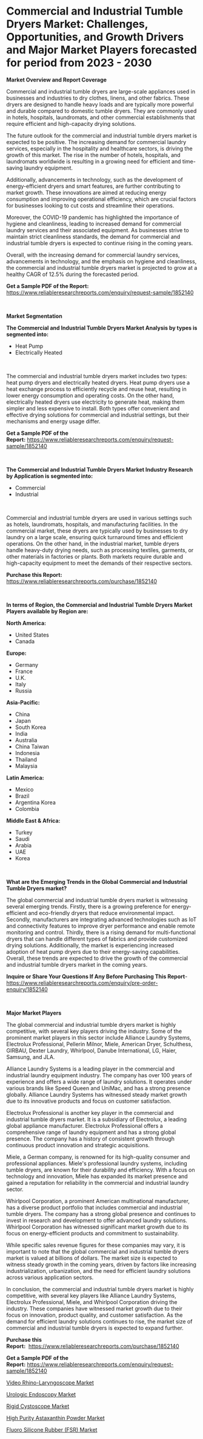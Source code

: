 <p><h1>Commercial and Industrial Tumble Dryers Market: Challenges, Opportunities, and Growth Drivers and Major Market Players forecasted for period from 2023 - 2030</h1></p><p><strong>Market Overview and Report Coverage</strong></p>
<p><p>Commercial and industrial tumble dryers are large-scale appliances used in businesses and industries to dry clothes, linens, and other fabrics. These dryers are designed to handle heavy loads and are typically more powerful and durable compared to domestic tumble dryers. They are commonly used in hotels, hospitals, laundromats, and other commercial establishments that require efficient and high-capacity drying solutions.</p><p>The future outlook for the commercial and industrial tumble dryers market is expected to be positive. The increasing demand for commercial laundry services, especially in the hospitality and healthcare sectors, is driving the growth of this market. The rise in the number of hotels, hospitals, and laundromats worldwide is resulting in a growing need for efficient and time-saving laundry equipment.</p><p>Additionally, advancements in technology, such as the development of energy-efficient dryers and smart features, are further contributing to market growth. These innovations are aimed at reducing energy consumption and improving operational efficiency, which are crucial factors for businesses looking to cut costs and streamline their operations.</p><p>Moreover, the COVID-19 pandemic has highlighted the importance of hygiene and cleanliness, leading to increased demand for commercial laundry services and their associated equipment. As businesses strive to maintain strict cleanliness standards, the demand for commercial and industrial tumble dryers is expected to continue rising in the coming years.</p><p>Overall, with the increasing demand for commercial laundry services, advancements in technology, and the emphasis on hygiene and cleanliness, the commercial and industrial tumble dryers market is projected to grow at a healthy CAGR of 12.5% during the forecasted period.</p></p>
<p><strong>Get a Sample PDF of the Report:</strong> <a href="https://www.reliableresearchreports.com/enquiry/request-sample/1852140">https://www.reliableresearchreports.com/enquiry/request-sample/1852140</a></p>
<p>&nbsp;</p>
<p><strong>Market Segmentation</strong></p>
<p><strong>The Commercial and Industrial Tumble Dryers Market Analysis by types is segmented into:</strong></p>
<p><ul><li>Heat Pump</li><li>Electrically Heated</li></ul></p>
<p>&nbsp;</p>
<p><p>The commercial and industrial tumble dryers market includes two types: heat pump dryers and electrically heated dryers. Heat pump dryers use a heat exchange process to efficiently recycle and reuse heat, resulting in lower energy consumption and operating costs. On the other hand, electrically heated dryers use electricity to generate heat, making them simpler and less expensive to install. Both types offer convenient and effective drying solutions for commercial and industrial settings, but their mechanisms and energy usage differ.</p></p>
<p><strong>Get a Sample PDF of the Report:</strong>&nbsp;<a href="https://www.reliableresearchreports.com/enquiry/request-sample/1852140">https://www.reliableresearchreports.com/enquiry/request-sample/1852140</a></p>
<p>&nbsp;</p>
<p><strong>The Commercial and Industrial Tumble Dryers Market Industry Research by Application is segmented into:</strong></p>
<p><ul><li>Commercial</li><li>Industrial</li></ul></p>
<p>&nbsp;</p>
<p><p>Commercial and industrial tumble dryers are used in various settings such as hotels, laundromats, hospitals, and manufacturing facilities. In the commercial market, these dryers are typically used by businesses to dry laundry on a large scale, ensuring quick turnaround times and efficient operations. On the other hand, in the industrial market, tumble dryers handle heavy-duty drying needs, such as processing textiles, garments, or other materials in factories or plants. Both markets require durable and high-capacity equipment to meet the demands of their respective sectors.</p></p>
<p><strong>Purchase this Report:</strong>&nbsp; <a href="https://www.reliableresearchreports.com/purchase/1852140">https://www.reliableresearchreports.com/purchase/1852140</a></p>
<p>&nbsp;</p>
<p><strong>In terms of Region, the Commercial and Industrial Tumble Dryers Market Players available by Region are:</strong></p>
<p>
    <p> <strong> North America: </strong>
        <ul>
            <li>United States</li>
            <li>Canada</li>
        </ul>
        </p> 
    <p> <strong> Europe: </strong>
        <ul>
            <li>Germany</li>
            <li>France</li>
            <li>U.K.</li>
            <li>Italy</li>
            <li>Russia</li>
        </ul>
        </p> 
    <p> <strong> Asia-Pacific: </strong>
        <ul>
            <li>China</li>
            <li>Japan</li>
            <li>South Korea</li>
            <li>India</li>
            <li>Australia</li>
            <li>China Taiwan</li>
            <li>Indonesia</li>
            <li>Thailand</li>
            <li>Malaysia</li>
        </ul>
        </p> 
    <p> <strong> Latin America: </strong>
        <ul>
            <li>Mexico</li>
            <li>Brazil</li>
            <li>Argentina Korea</li>
            <li>Colombia</li>
        </ul>
        </p> 
    <p> <strong> Middle East & Africa: </strong>
        <ul>
            <li>Turkey</li>
            <li>Saudi</li>
            <li>Arabia</li>
            <li>UAE</li>
            <li>Korea</li>
        </ul>
    </p>
    </p>
<p>&nbsp;</p>
<p><strong>What are the Emerging Trends in the Global Commercial and Industrial Tumble Dryers market?</strong></p>
<p><p>The global commercial and industrial tumble dryers market is witnessing several emerging trends. Firstly, there is a growing preference for energy-efficient and eco-friendly dryers that reduce environmental impact. Secondly, manufacturers are integrating advanced technologies such as IoT and connectivity features to improve dryer performance and enable remote monitoring and control. Thirdly, there is a rising demand for multi-functional dryers that can handle different types of fabrics and provide customized drying solutions. Additionally, the market is experiencing increased adoption of heat pump dryers due to their energy-saving capabilities. Overall, these trends are expected to drive the growth of the commercial and industrial tumble dryers market in the coming years.</p></p>
<p><strong>Inquire or Share Your Questions If Any Before Purchasing This Report</strong>- <a href="https://www.reliableresearchreports.com/enquiry/pre-order-enquiry/1852140">https://www.reliableresearchreports.com/enquiry/pre-order-enquiry/1852140</a></p>
<p>&nbsp;</p>
<p><strong>Major Market Players</strong></p>
<p><p>The global commercial and industrial tumble dryers market is highly competitive, with several key players driving the industry. Some of the prominent market players in this sector include Alliance Laundry Systems, Electrolux Professional, Pellerin Milnor, Miele, American Dryer, Schulthess, GIRBAU, Dexter Laundry, Whirlpool, Danube International, LG, Haier, Samsung, and JLA. </p><p>Alliance Laundry Systems is a leading player in the commercial and industrial laundry equipment industry. The company has over 100 years of experience and offers a wide range of laundry solutions. It operates under various brands like Speed Queen and UniMac, and has a strong presence globally. Alliance Laundry Systems has witnessed steady market growth due to its innovative products and focus on customer satisfaction.</p><p>Electrolux Professional is another key player in the commercial and industrial tumble dryers market. It is a subsidiary of Electrolux, a leading global appliance manufacturer. Electrolux Professional offers a comprehensive range of laundry equipment and has a strong global presence. The company has a history of consistent growth through continuous product innovation and strategic acquisitions.</p><p>Miele, a German company, is renowned for its high-quality consumer and professional appliances. Miele's professional laundry systems, including tumble dryers, are known for their durability and efficiency. With a focus on technology and innovation, Miele has expanded its market presence and gained a reputation for reliability in the commercial and industrial laundry sector.</p><p>Whirlpool Corporation, a prominent American multinational manufacturer, has a diverse product portfolio that includes commercial and industrial tumble dryers. The company has a strong global presence and continues to invest in research and development to offer advanced laundry solutions. Whirlpool Corporation has witnessed significant market growth due to its focus on energy-efficient products and commitment to sustainability.</p><p>While specific sales revenue figures for these companies may vary, it is important to note that the global commercial and industrial tumble dryers market is valued at billions of dollars. The market size is expected to witness steady growth in the coming years, driven by factors like increasing industrialization, urbanization, and the need for efficient laundry solutions across various application sectors.</p><p>In conclusion, the commercial and industrial tumble dryers market is highly competitive, with several key players like Alliance Laundry Systems, Electrolux Professional, Miele, and Whirlpool Corporation driving the industry. These companies have witnessed market growth due to their focus on innovation, product quality, and customer satisfaction. As the demand for efficient laundry solutions continues to rise, the market size of commercial and industrial tumble dryers is expected to expand further.</p></p>
<p><strong>Purchase this Report:</strong>&nbsp;&nbsp;<a href="https://www.reliableresearchreports.com/purchase/1852140">https://www.reliableresearchreports.com/purchase/1852140</a></p>
<p></p>
<p><strong>Get a Sample PDF of the Report:</strong>&nbsp;<a href="https://www.reliableresearchreports.com/enquiry/request-sample/1852140">https://www.reliableresearchreports.com/enquiry/request-sample/1852140</a></p>
<p><p><a href="https://www.linkedin.com/pulse/video-rhino-laryngoscope-market-challenges-opportunities/">Video Rhino-Laryngoscope Market</a></p><p><a href="https://www.linkedin.com/pulse/urologic-endoscopy-market-size-growth-forecast-from-2023-evaxe/">Urologic Endoscopy Market</a></p><p><a href="https://www.linkedin.com/pulse/rigid-cystoscope-market-research-report-gidde/">Rigid Cystoscope Market</a></p><p><a href="https://medium.com/@javiermante/high-purity-astaxanthin-powder-market-the-key-to-successful-business-strategy-forecast-till-2030-25d9b3fb1d50">High Purity Astaxanthin Powder Market</a></p><p><a href="https://medium.com/@dashawnmoen/fluoro-silicone-rubber-fsr-market-trends-forecast-and-competitive-analysis-to-2030-78e30a4881ee">Fluoro Silicone Rubber (FSR) Market</a></p></p>